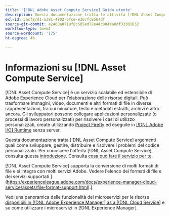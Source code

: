 ```yaml
---
title: '[!DNL Adobe Asset Compute Service] Guida utente'
description: Questa documentazione tratta le attività [!DNL Asset Compute Service] come l'introduzione, come sviluppare, gestire, distribuire e risolvere i problemi del codice personalizzato.
exl-id: 5acf87d1-a391-4802-bfce-e367fc8564df
source-git-commit: a2460a0719f8c585ed72e44c904aa0df33301032
workflow-type: tm+mt
source-wordcount: '175'
ht-degree: 4%

---
```


# Informazioni su [!DNL Asset Compute Service]

[!DNL Asset Compute Service] è un servizio scalabile ed estensibile di Adobe Experience Cloud per l’elaborazione delle risorse digitali. Può trasformare immagini, video, documenti e altri formati di file in diverse rappresentazioni, tra cui miniature, testo e metadati estratti, archivi e altro ancora. Gli sviluppatori possono collegare applicazioni personalizzate (o processi di lavoro personalizzati) per risolvere i casi di utilizzo personalizzati, create utilizzando [Project Firefly](https://www.adobe.io/apis/experienceplatform/project-firefly/docs.html) ed eseguite in [[!DNL Adobe I/O] Runtime](https://www.adobe.io/apis/experienceplatform/runtime.html) senza server.

Questa documentazione tratta [!DNL Asset Compute Service] argomenti quali come sviluppare, gestire, distribuire e risolvere i problemi del codice personalizzato. Per conoscere l&#39;offerta [!DNL Asset Compute Service], consulta questa [introduzione](introduction.md). Consulta [cosa può fare il servizio per te](introduction.md#possible-use-cases-benefits).

[!DNL Asset Compute Service] supporta la conversione di molti formati di file e si integra con molti servizi Adobe. Vedere l&#39;elenco dei formati di file e dei servizi supportati ](https://experienceleague.adobe.com/docs/experience-manager-cloud-service/assets/file-format-support.html).[

Vedi una panoramica delle funzionalità dei microservizi per le risorse [disponibili in [!DNL Adobe Experience Manager] as a [!DNL Cloud Service]](https://experienceleague.adobe.com/docs/experience-manager-cloud-service/assets/asset-microservices-overview.html) e su come utilizzare i microservizi in [!DNL Experience Manager].

<!--
Possible to record the below info here in this landing page to centralize the miscellaneous info about Asset Compute Service?
 List of dependencies and requirements SDK, CLI, Devtools, etc.? Or may be a link to the prerequisites.
 Introduction video when Tech Marketing team shares one.
-->

